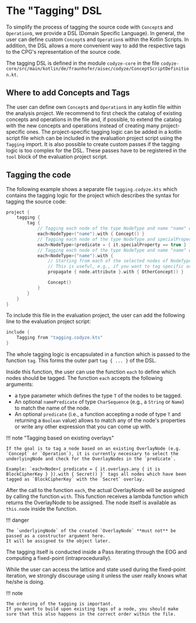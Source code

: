 # The "Tagging" DSL

To simplify the process of tagging the source code with `Concept`s and `Operation`s, we provide a DSL (Domain Specific Language).
In general, the user can define custom `Concept`s and `Operation`s within the Kotlin Scripts.
In addition, the DSL allows a more convenient way to add the respective tags to the CPG's representation of the source code.

The tagging DSL is defined in the module `codyze-core` in the file `codyze-core/src/main/kotlin/de/fraunhofer/aisec/codyze/ConceptScriptDefinition.kt`.

## Where to add Concepts and Tags

The user can define own `Concept`s and `Operation`s in any kotlin file within the analysis project.
We recommend to first check the catalog of existing concepts and operations in the file and, if possible, to extend the catalog with the new concepts and operations instead of creating many project-specific ones.
The project-specific tagging logic can be added in a kotlin script file which can be included in the evaluation project script using the `Tagging` import.
It is also possible to create custom passes if the tagging logic is too complex for the DSL.
These passes have to be registered in the `tool` block of the evaluation project script.

## Tagging the code

The following example shows a separate file `tagging.codyze.kts` which contains the tagging logic for the project which describes the syntax for tagging the source code:

```kotlin title="tagging.codyze.kts"
project {
    tagging {
        tag {
            // Tagging each node of the type NodeType and name "name" with the concept "Concept"
            each<NodeType>("name").with { Concept() }
            // Tagging each node of the type NodeType and specialProperty set to true with the concept "Concept"
            each<NodeType>(predicate = { it.specialProperty == true } ).with { Concept() }
            // Tagging each node of the type NodeType and name "name" with the concept "Concept"
            each<NodeType>("name").with {
                // Starting from each of the selected nodes of NodeType (they are kept in `node`), you can access specific properties and propagate tags to them.
                // This is useful, e.g., if you want to tag specific arguments of a function call.
                propagate { node.attribute }.with { OtherConcept() }

                Concept()
            }
        }
    }
}
```

To include this file in the evaluation project, the user can add the following line to the evaluation project script:

```kotlin title="project.codyze.kts"
include {
    Tagging from "tagging.codyze.kts"
}
```

The whole tagging logic is encapsulated in a function which is passed to the function `tag`. This forms the outer part
`tag { ... }` of the DSL.

Inside this function, the user can use the function `each` to define which nodes should be tagged. The function `each` accepts the following arguments:

* a type parameter which defines the type `T` of the nodes to be tagged.
* An optional `namePredicate` of type `CharSequence` (e.g., a `String` or `Name`) to match the name of the node.
* An optional `predicate` (i.e., a function accepting a node of type `T` and returning a `Boolean` value) allows to match any of the node's properties or write any other expression that you can come up with.

!!! note "Tagging based on existing overlays"

    If the goal is to tag a node based on an existing OverlayNode (e.g. `Concept` or `Operation`), it is currently necessary to select the underlyingNode and check for the OverlayNodes in the `predicate`.

    Example: `each<Node>( predicate = { it.overlays.any { it is BlockCipherKey } }).with { Secret() }` tags all nodes which have been tagged as `BlockCipherKey` with the `Secret` overlay.

After the call to the function `each`, the actual OverlayNode will be assigned by calling the function `with`.
This function receives a lambda function which returns the OverlayNode to be assigned.
The node itself is available as `this.node` inside the function.

!!! danger

    The `underlyingNode` of the created `OverlayNode` **must not** be passed as a constructor argument here.
    It will be assigned to the object later.

The tagging itself is conducted inside a Pass iterating through the EOG and computing a fixed-point (intraprocedurally).

While the user can access the lattice and state used during the fixed-point iteration, we strongly discourage using it unless the user really knows what he/she is doing.

!!! note

    The ordering of the tagging is important.
    If you want to build upon existing tags of a node, you should make sure that this also happens in the correct order within the file.
